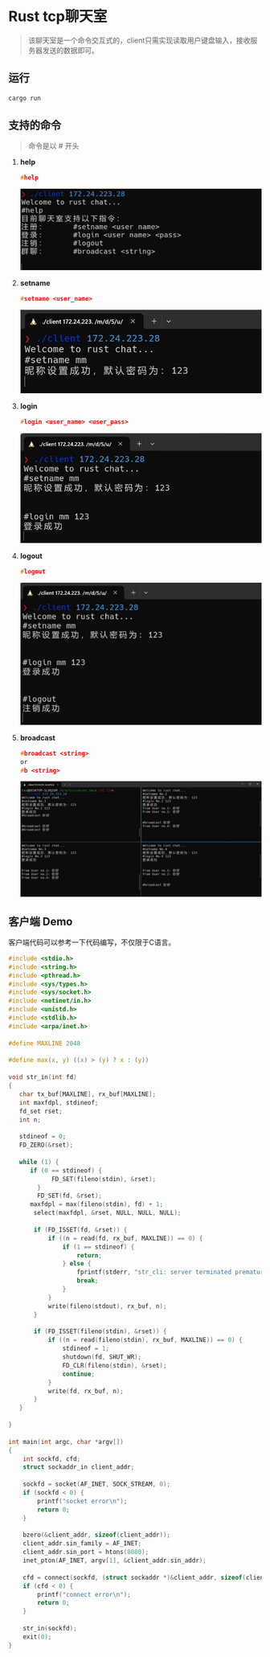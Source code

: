 # Rust tcp聊天室

> 该聊天室是一个命令交互式的，client只需实现读取用户键盘输入，接收服务器发送的数据即可。



## 运行

~~~c
cargo run
~~~



## 支持的命令

> 命令是以 # 开头

1. **help**

   ```c
   #help
   ```

   ![](./image/2.png)

2. **setname**

   ~~~c
   #setname <user_name>
   ~~~

   ![](./image/3.png)

3. **login**

   ~~~c
   #login <user_name> <user_pass>
   ~~~

   ![](./image/4.png)

4. **logout**

   ~~~c
   #logout
   ~~~

   ![image-20240728192824456](./image/5.png)

5. **broadcast**

   ~~~c
   #broadcast <string>
   or
   #b <string>
   ~~~

   ![](./image/1.png)

## 客户端 Demo

客户端代码可以参考一下代码编写，不仅限于C语言。

```c
#include <stdio.h>
#include <string.h>
#include <pthread.h>
#include <sys/types.h>
#include <sys/socket.h>
#include <netinet/in.h>
#include <unistd.h>
#include <stdlib.h>
#include <arpa/inet.h>

#define MAXLINE 2048

#define max(x, y) ((x) > (y) ? x : (y))

void str_in(int fd)
{
   char tx_buf[MAXLINE], rx_buf[MAXLINE];
   int maxfdpl, stdineof;
   fd_set rset;
   int n;

   stdineof = 0;
   FD_ZERO(&rset);

   while (1) {
      if (0 == stdineof) {
     		FD_SET(fileno(stdin), &rset);
        }
        FD_SET(fd, &rset);
      maxfdpl = max(fileno(stdin), fd) + 1;
       select(maxfdpl, &rset, NULL, NULL, NULL);

       if (FD_ISSET(fd, &rset)) {
           if ((n = read(fd, rx_buf, MAXLINE)) == 0) {
               if (1 == stdineof) {
                   return;
               } else {
                   fprintf(stderr, "str_cli: server terminated prematurely");
                   break;
               }
           }
           write(fileno(stdout), rx_buf, n);
       }

       if (FD_ISSET(fileno(stdin), &rset)) {
           if ((n = read(fileno(stdin), rx_buf, MAXLINE)) == 0) {
               stdineof = 1;
               shutdown(fd, SHUT_WR);
               FD_CLR(fileno(stdin), &rset);
               continue;
           }
           write(fd, rx_buf, n);
       }
   }

}

int main(int argc, char *argv[])
{
    int sockfd, cfd;
    struct sockaddr_in client_addr;

    sockfd = socket(AF_INET, SOCK_STREAM, 0);
    if (sockfd < 0) {
        printf("socket error\n");
        return 0;
    }

    bzero(&client_addr, sizeof(client_addr));
    client_addr.sin_family = AF_INET;
    client_addr.sin_port = htons(8080);
    inet_pton(AF_INET, argv[1], &client_addr.sin_addr);

    cfd = connect(sockfd, (struct sockaddr *)&client_addr, sizeof(client_addr));
    if (cfd < 0) {
        printf("connect error\n");
        return 0;
    }

    str_in(sockfd);
    exit(0);
}
```

